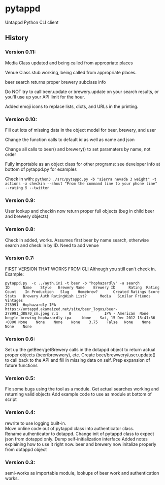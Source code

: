 # pytappd
Untappd Python CLI client

## History
### Version 0.11:
Media Class updated and being called from appropriate places

Venue Class stub working, being called from appropriate places.

beer search returns proper brewery subclass info

Do NOT try to call beer.update or brewery.update on your search results, or you'll use up your API limit for the hour.

Added emoji icons to replace lists, dicts, and URLs in the printing.
### Version 0.10:
Fill out lots of missing data in the object model for beer, brewery, and user

Change the function calls to default id as well as name and json

Change all calls to beer() and brewery() to set paramaters by name, not order

Fully importable as an object class for other programs: see developer info at bottom of pytappd.py for examples

Check in with: `python3 ./src/pytappd.py -b "sierra nevada 3 weight" -t actions -a checkin --shout "From the command line to your phone line" --rating 5 --twitter`

### Version 0.9:
User lookup and checkin now return proper full objects (bug in child beer and brewery objects)
### Version 0.8:
Check in added, works. Assumes first beer by name search, otherwise search and check in by ID. Need to add venue
### Version 0.7:
FIRST VERSION THAT WORKS FROM CLI
Although you still can't check in.
Example:
```
pytappd.py  -c ../auth.ini -t beer -b "hophazardly" -a search
ID      Name    Style   Brewery Name    Brewery ID      Rating  Rating Count    In Production   Slug    Homebrew?       Created Ratings Score   Stats   Brewery Auth RatingWish List?      Media   Similar Friends Vintages
278991  Hophazardly IPA https://untappd.akamaized.net/site/beer_logos/beer-278991_d8870_sm.jpeg 7.1     0               IPA - American  None    begyle-brewing-hophazardly-ipa     None    Sat, 15 Dec 2012 18:41:36 +0000 None    None    None    None    3.75    False   None    None    None    None
```
### Version 0.6:
Set up the getBeer/getBrewery calls in the dotappd object to return actual proper objects (beer/brewwery), etc.
Create beer/brewwery/user.update() to call back to the API and fill in missing data on self.
Prep expansion of future functions
### Version 0.5:
Fix some bugs using the tool as a module.
Get actual searches working and returning valid objects
Add example code to use as module at bottom of script
### Version 0.4:
rewrite to use logging built-in.  
Move online code out of pytappd class into authenticator class.  
Rename authenticator to dotappd.
Change init of pytappd class to expect json from dotappd only.
Dump self-initialization interface
Added notes explaining how to use it right now.
beer and brewery now initalize properly from dotappd object
### Version 0.3:
semi-works as importable module, lookups of beer work and authentication works.
